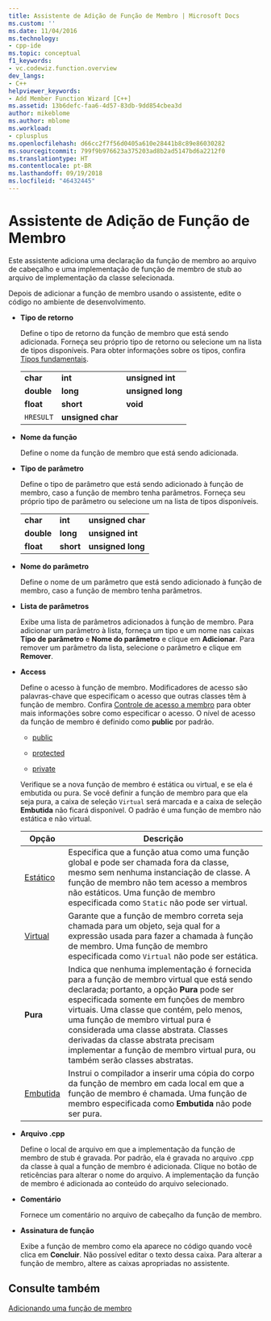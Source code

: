 ```yaml
---
title: Assistente de Adição de Função de Membro | Microsoft Docs
ms.custom: ''
ms.date: 11/04/2016
ms.technology:
- cpp-ide
ms.topic: conceptual
f1_keywords:
- vc.codewiz.function.overview
dev_langs:
- C++
helpviewer_keywords:
- Add Member Function Wizard [C++]
ms.assetid: 13b6defc-faa6-4d57-83db-9dd854cbea3d
author: mikeblome
ms.author: mblome
ms.workload:
- cplusplus
ms.openlocfilehash: d66cc2f7f56d0405a610e28441b8c89e86030282
ms.sourcegitcommit: 799f9b976623a375203ad8b2ad5147bd6a2212f0
ms.translationtype: HT
ms.contentlocale: pt-BR
ms.lasthandoff: 09/19/2018
ms.locfileid: "46432445"
---
```

# <a name="add-member-function-wizard"></a>Assistente de Adição de Função de Membro

Este assistente adiciona uma declaração da função de membro ao arquivo de cabeçalho e uma implementação de função de membro de stub ao arquivo de implementação da classe selecionada.

Depois de adicionar a função de membro usando o assistente, edite o código no ambiente de desenvolvimento.

- **Tipo de retorno**

   Define o tipo de retorno da função de membro que está sendo adicionada. Forneça seu próprio tipo de retorno ou selecione um na lista de tipos disponíveis. Para obter informações sobre os tipos, confira [Tipos fundamentais](../cpp/fundamental-types-cpp.md).

   ||||
   |-|-|-|
   |**char**|**int**|**unsigned int**|
   |**double**|**long**|**unsigned long**|
   |**float**|**short**|**void**|
   |`HRESULT`|**unsigned char**||

- **Nome da função**

   Define o nome da função de membro que está sendo adicionada.

- **Tipo de parâmetro**

   Define o tipo de parâmetro que está sendo adicionado à função de membro, caso a função de membro tenha parâmetros. Forneça seu próprio tipo de parâmetro ou selecione um na lista de tipos disponíveis.

   ||||
   |-|-|-|
   |**char**|**int**|**unsigned char**|
   |**double**|**long**|**unsigned int**|
   |**float**|**short**|**unsigned long**|

- **Nome do parâmetro**

   Define o nome de um parâmetro que está sendo adicionado à função de membro, caso a função de membro tenha parâmetros.

- **Lista de parâmetros**

   Exibe uma lista de parâmetros adicionados à função de membro. Para adicionar um parâmetro à lista, forneça um tipo e um nome nas caixas **Tipo de parâmetro** e **Nome do parâmetro** e clique em **Adicionar**. Para remover um parâmetro da lista, selecione o parâmetro e clique em **Remover**.

- **Access**

   Define o acesso à função de membro. Modificadores de acesso são palavras-chave que especificam o acesso que outras classes têm à função de membro. Confira [Controle de acesso a membro](../cpp/member-access-control-cpp.md) para obter mais informações sobre como especificar o acesso. O nível de acesso da função de membro é definido como **public** por padrão.

   - [public](../cpp/public-cpp.md)

   - [protected](../cpp/protected-cpp.md)

   - [private](../cpp/private-cpp.md)

   Verifique se a nova função de membro é estática ou virtual, e se ela é embutida ou pura. Se você definir a função de membro para que ela seja pura, a caixa de seleção `Virtual` será marcada e a caixa de seleção **Embutida** não ficará disponível. O padrão é uma função de membro não estática e não virtual.

   |Opção|Descrição|
   |------------|-----------------|
   |[Estático](../cpp/storage-classes-cpp.md)|Especifica que a função atua como uma função global e pode ser chamada fora da classe, mesmo sem nenhuma instanciação de classe. A função de membro não tem acesso a membros não estáticos. Uma função de membro especificada como `Static` não pode ser virtual.|
   |[Virtual](../cpp/virtual-cpp.md)|Garante que a função de membro correta seja chamada para um objeto, seja qual for a expressão usada para fazer a chamada à função de membro. Uma função de membro especificada como `Virtual` não pode ser estática.|
   |**Pura**|Indica que nenhuma implementação é fornecida para a função de membro virtual que está sendo declarada; portanto, a opção **Pura** pode ser especificada somente em funções de membro virtuais. Uma classe que contém, pelo menos, uma função de membro virtual pura é considerada uma classe abstrata. Classes derivadas da classe abstrata precisam implementar a função de membro virtual pura, ou também serão classes abstratas.|
   |[Embutida](../cpp/inline-functions-cpp.md)|Instrui o compilador a inserir uma cópia do corpo da função de membro em cada local em que a função de membro é chamada. Uma função de membro especificada como **Embutida** não pode ser pura.|

- **Arquivo .cpp**

   Define o local de arquivo em que a implementação da função de membro de stub é gravada. Por padrão, ela é gravada no arquivo .cpp da classe à qual a função de membro é adicionada. Clique no botão de reticências para alterar o nome do arquivo. A implementação da função de membro é adicionada ao conteúdo do arquivo selecionado.

- **Comentário**

   Fornece um comentário no arquivo de cabeçalho da função de membro.

- **Assinatura de função**

   Exibe a função de membro como ela aparece no código quando você clica em **Concluir**. Não possível editar o texto dessa caixa. Para alterar a função de membro, altere as caixas apropriadas no assistente.

## <a name="see-also"></a>Consulte também

[Adicionando uma função de membro](../ide/adding-a-member-function-visual-cpp.md)